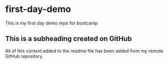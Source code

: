 # first-day-demo
This is my first day demo repo for bootcamp
## This is a subheading created on GitHub

All of this content added to the readme file has been added from my remote GitHub repository.
